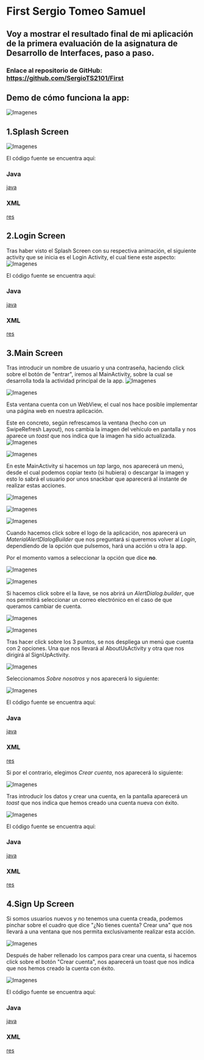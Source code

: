 # First Sergio Tomeo Samuel
## Voy a mostrar el resultado final de mi aplicación de la primera evaluación de la asignatura de Desarrollo de Interfaces, paso a paso.
### Enlace al repositorio de GitHub: https://github.com/SergioTS2101/First

## Demo de cómo funciona la app:
![Imagenes](https://github.com/SergioTS2101/First/blob/materialLogin/Imagenes/FirstGIF.gif)

## 1.Splash Screen 
![Imagenes](https://github.com/SergioTS2101/First/blob/materialLogin/Imagenes/First-Sergio.jpg)

El código fuente se encuentra aquí:
### Java
[java](https://github.com/SergioTS2101/First/blob/materialLogin/app/src/main/java/com/sergio/first/SplashScreen.java)

### XML
[res](https://github.com/SergioTS2101/First/blob/materialLogin/app/src/main/res/layout/activity_splash_screen.xml)

## 2.Login Screen

Tras haber visto el Splash Screen con su respectiva animación, el siguiente activity que se inicia es el Login Activity, el cual tiene este aspecto:
![Imagenes](https://github.com/SergioTS2101/First/blob/materialLogin/Imagenes/LoginScreen.png)

El código fuente se encuentra aquí:
### Java 
[java](https://github.com/SergioTS2101/First/blob/materialLogin/app/src/main/java/com/sergio/first/LoginActivity.java)

### XML
[res](https://github.com/SergioTS2101/First/blob/materialLogin/app/src/main/res/layout/activity_login.xml)

## 3.Main Screen
Tras introducir un nombre de usuario y una contraseña, haciendo click sobre el botón de "entrar", 
iremos al MainActivity, sobre la cual se desarrolla toda la actividad principal de la app.
![Imagenes](https://github.com/SergioTS2101/First/blob/materialLogin/Imagenes/MainEntrar.jpg)

![Imagenes](https://github.com/SergioTS2101/First/blob/materialLogin/Imagenes/Main1.png)

Esta ventana cuenta con un WebView, el cual nos hace posible implementar una página web en 
nuestra aplicación.

Este en concreto, según refrescamos la ventana (hecho con un SwipeRefresh Layout), 
nos cambia la imagen del vehículo en pantalla y nos aparece un *toast* que nos indica que la 
imagen ha sido actualizada.
![Imagenes](https://github.com/SergioTS2101/First/blob/materialLogin/Imagenes/Main12.png)

![Imagenes](https://github.com/SergioTS2101/First/blob/materialLogin/Imagenes/Main11.png)


En este MainActivity si hacemos un *tap* largo, nos aparecerá un menú, 
desde el cual podemos copiar texto (si hubiera) o descargar la imagen y esto lo sabrá el 
usuario por unos snackbar que aparecerá al instante de realizar estas acciones.

![Imagenes](https://github.com/SergioTS2101/First/blob/materialLogin/Imagenes/Main2.png)

![Imagenes](https://github.com/SergioTS2101/First/blob/materialLogin/Imagenes/Main3.png)

![Imagenes](https://github.com/SergioTS2101/First/blob/materialLogin/Imagenes/Main4.png)

Cuando hacemos click sobre el logo de la aplicación, nos aparecerá un 
*MaterialAlertDIalogBuilder* que nos preguntará si queremos volver al *Login*, 
dependiendo de la opción que pulsemos, hará una acción u otra la app.

Por el momento vamos a seleccionar la opción que dice __no__.

![Imagenes](https://github.com/SergioTS2101/First/blob/materialLogin/Imagenes/MainLogo.jpg)

![Imagenes](https://github.com/SergioTS2101/First/blob/materialLogin/Imagenes/Main5.png)

Si hacemos click sobre el la llave, se nos abrirá un *AlertDialog.builder*,
que nos permitirá seleccionar un correo electrónico en el caso de que queramos cambiar de cuenta.

![Imagenes](https://github.com/SergioTS2101/First/blob/materialLogin/Imagenes/MainCuenta.jpg)

![Imagenes](https://github.com/SergioTS2101/First/blob/materialLogin/Imagenes/Main6.png)

Tras hacer click sobre los 3 puntos, se nos despliega un menú que cuenta con 2 opciones. 
Una que nos llevará al AboutUsActivity y otra que nos dirigirá al SignUpActivity.

![Imagenes](https://github.com/SergioTS2101/First/blob/materialLogin/Imagenes/Main7.png)

Seleccionamos *Sobre nosotros* y nos aparecerá lo siguiente:

![Imagenes](https://github.com/SergioTS2101/First/blob/materialLogin/Imagenes/Main8.png)

El código fuente se encuentra aquí:
### Java
[java](https://github.com/SergioTS2101/First/blob/materialLogin/app/src/main/java/com/sergio/first/AboutUsActivity.java)

### XML
[res](https://github.com/SergioTS2101/First/blob/materialLogin/app/src/main/res/layout/sobre_nosotros.xml)

Si por el contrario, elegimos *Crear cuenta*, nos aparecerá lo siguiente:

![Imagenes](https://github.com/SergioTS2101/First/blob/materialLogin/Imagenes/Main9.png)

Tras introducir los datos y crear una cuenta, en la pantalla aparecerá un *toast* que nos 
indica que hemos creado una cuenta nueva con éxito.

![Imagenes](https://github.com/SergioTS2101/First/blob/materialLogin/Imagenes/Main10.png)

El código fuente se encuentra aquí:
### Java
[java](https://github.com/SergioTS2101/First/blob/materialLogin/app/src/main/java/com/sergio/first/MainActivity.java)

### XML
[res](https://github.com/SergioTS2101/First/blob/materialLogin/app/src/main/res/layout/activity_main.xml)


## 4.Sign Up Screen

Si somos usuarios nuevos y no tenemos una cuenta creada, podemos pinchar sobre el cuadro que 
dice "¿No tienes cuenta? Crear una" que nos llevará a una ventana que nos permita exclusivamente
realizar esta acción.

![Imagenes](https://github.com/SergioTS2101/First/blob/materialLogin/Imagenes/MainCrearCuenta.jpg)

Después de haber rellenado los campos para crear una cuenta, si hacemos click sobre el botón 
"Crear cuenta", nos aparecerá un toast que nos indica que nos hemos creado la cuenta con éxito.

![Imagenes](https://github.com/SergioTS2101/First/blob/materialLogin/Imagenes/SignUp1.png)

El código fuente se encuentra aquí:
### Java
[java](https://github.com/SergioTS2101/First/blob/materialLogin/app/src/main/java/com/sergio/first/SignUpActivity.java)

### XML
[res](https://github.com/SergioTS2101/First/blob/materialLogin/app/src/main/res/layout/activity_signup.xml)







